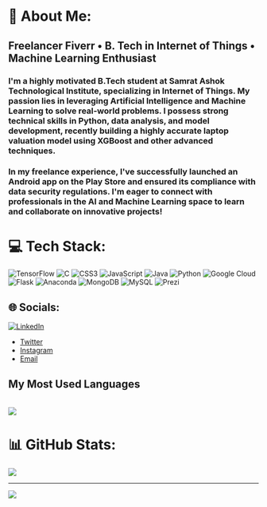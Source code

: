 # 💫 About Me:

<detail>
<summary><h2>Freelancer Fiverr • B. Tech in Internet of Things • Machine Learning Enthusiast</h2></summary>

### I'm a highly motivated B.Tech student at Samrat Ashok Technological Institute, specializing in Internet of Things. My passion lies in leveraging Artificial Intelligence and Machine Learning to solve real-world problems. I possess strong technical skills in Python, data analysis, and model development, recently building a highly accurate laptop valuation model using XGBoost and other advanced techniques.

### In my freelance experience, I've successfully launched an Android app on the Play Store and ensured its compliance with data security regulations. I'm eager to connect with professionals in the AI and Machine Learning space to learn and collaborate on innovative projects!
</detail>


# 💻 Tech Stack:
 ![TensorFlow](https://img.shields.io/badge/TensorFlow-%23FF6F00.svg?style=flat&logo=TensorFlow&logoColor=white) ![C](https://img.shields.io/badge/c-%2300599C.svg?style=flat&logo=c&logoColor=white)  ![CSS3](https://img.shields.io/badge/css3-%231572B6.svg?style=flat&logo=css3&logoColor=white) ![JavaScript](https://img.shields.io/badge/javascript-%23323330.svg?style=flat&logo=javascript&logoColor=%23F7DF1E) ![Java](https://img.shields.io/badge/java-%23ED8B00.svg?style=flat&logo=java&logoColor=white) ![Python](https://img.shields.io/badge/python-3670A0?style=flat&logo=python&logoColor=ffdd54)  ![Google Cloud](https://img.shields.io/badge/Google%20Cloud-%234285F4.svg?style=flat&logo=google-cloud&logoColor=white) ![Flask](https://img.shields.io/badge/flask-%23000.svg?style=flat&logo=flask&logoColor=white) ![Anaconda](https://img.shields.io/badge/Anaconda-%2344A833.svg?style=flat&logo=anaconda&logoColor=white) ![MongoDB](https://img.shields.io/badge/MongoDB-%234ea94b.svg?style=flat&logo=mongodb&logoColor=white) ![MySQL](https://img.shields.io/badge/mysql-%2300f.svg?style=flat&logo=mysql&logoColor=white)  ![Prezi](https://img.shields.io/badge/Prezi-%23000000.svg?style=flat&logo=Prezi&logoColor=white)




## 🌐 Socials:
[![LinkedIn](https://img.shields.io/badge/LinkedIn-%230077B5.svg?logo=linkedin&logoColor=white)]([https://linkedin.com/in/anujjainbatu/](https://www.linkedin.com/in/anujjainbatu/)) 
- [Twitter](https://twitter.com/anujjainbatu)
- [Instagram](https://www.instagram.com/anujjainbatu)
- [Email](mailto:anujjainbatu@gmail.com)



<detail>
<summary><h2>My Most Used Languages</h2></summary>
<br>
<img src="https://github-readme-stats.vercel.app/api/top-langs/?username=anujjainbatu&layout=compact&theme=blue-green">
</detail>

# 📊 GitHub Stats:

![](https://github-readme-streak-stats.herokuapp.com/?user=anujjainbatu&theme=nightowl&hide_border=false)<br/>



---
[![](https://visitcount.itsvg.in/api?id=anujjainbatu&label=Profile%20Views&icon=1&pretty=false)](https://visitcount.itsvg.in)
 
